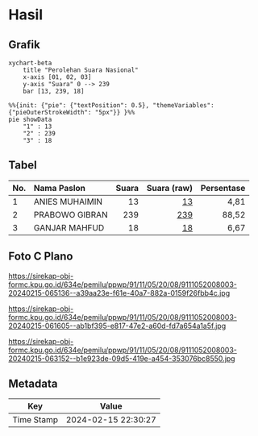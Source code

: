 # Hasil

## Grafik

```mermaid
xychart-beta
    title "Perolehan Suara Nasional"
    x-axis [01, 02, 03]
    y-axis "Suara" 0 --> 239
    bar [13, 239, 18]
```

```mermaid
%%{init: {"pie": {"textPosition": 0.5}, "themeVariables": {"pieOuterStrokeWidth": "5px"}} }%%
pie showData
    "1" : 13
    "2" : 239
    "3" : 18
```

## Tabel

| No. | Nama Paslon    | Suara | Suara (raw) | Persentase |
|:--- |:-------------- | -----:| -----------:| ----------:|
| 1   | ANIES MUHAIMIN | 13    | [13][p-1]   | 4,81       |
| 2   | PRABOWO GIBRAN | 239   | [239][p-2]  | 88,52      |
| 3   | GANJAR MAHFUD  | 18    | [18][p-3]   | 6,67       |


[p-1]: https://github.com/gigit-pemilu/pemilu-2024/blob/main/pilpres/hitung-suara/sub/91-papua/sub/11-keerom/sub/05-skanto/sub/2008-wulukubun/sub/003-tps/sub/paslon-1.txt
[p-2]: https://github.com/gigit-pemilu/pemilu-2024/blob/main/pilpres/hitung-suara/sub/91-papua/sub/11-keerom/sub/05-skanto/sub/2008-wulukubun/sub/003-tps/sub/paslon-2.txt
[p-3]: https://github.com/gigit-pemilu/pemilu-2024/blob/main/pilpres/hitung-suara/sub/91-papua/sub/11-keerom/sub/05-skanto/sub/2008-wulukubun/sub/003-tps/sub/paslon-3.txt

## Foto C Plano

https://sirekap-obj-formc.kpu.go.id/634e/pemilu/ppwp/91/11/05/20/08/9111052008003-20240215-065136--a39aa23e-f61e-40a7-882a-0159f26fbb4c.jpg

https://sirekap-obj-formc.kpu.go.id/634e/pemilu/ppwp/91/11/05/20/08/9111052008003-20240215-061605--ab1bf395-e817-47e2-a60d-fd7a654a1a5f.jpg

https://sirekap-obj-formc.kpu.go.id/634e/pemilu/ppwp/91/11/05/20/08/9111052008003-20240215-063152--b1e923de-09d5-419e-a454-353076bc8550.jpg


## Metadata

| Key        | Value               |
| ---------- | ------------------- |
| Time Stamp | 2024-02-15 22:30:27 |



